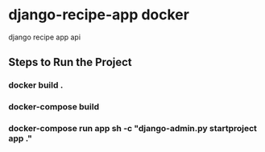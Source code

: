 # django-recipe-app docker

django recipe app api

## Steps to Run the Project

### docker build .

### docker-compose build

### docker-compose run app sh -c "django-admin.py startproject app ."
